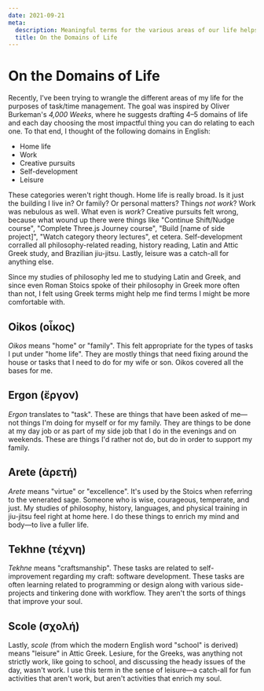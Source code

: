 ```yaml
---
date: 2021-09-21
meta:
  description: Meaningful terms for the various areas of our life helps us map where things go and how to decide what next to do.
  title: On the Domains of Life
---
```


# On the Domains of Life

Recently, I've been trying to wrangle the different areas of my life for the purposes of task/time management. The goal was inspired by Oliver Burkeman's _4,000 Weeks_, where he suggests drafting 4–5 domains of life and each day choosing the most impactful thing you can do relating to each one. To that end, I thought of the following domains in English:

- Home life
- Work
- Creative pursuits
- Self-development
- Leisure

These categories weren't right though. Home life is really broad. Is it just the building I live in? Or family? Or personal matters? Things _not work_? Work was nebulous as well. What even is _work_? Creative pursuits felt wrong, because what wound up there were things like "Continue Shift/Nudge course", "Complete Three.js Journey course", "Build [name of side project]", "Watch category theory lectures", et cetera. Self-development corralled all philosophy-related reading, history reading, Latin and Attic Greek study, and Brazilian jiu-jitsu. Lastly, leisure was a catch-all for anything else.

Since my studies of philosophy led me to studying Latin and Greek, and since even Roman Stoics spoke of their philosophy in Greek more often than not, I felt using Greek terms might help me find terms I might be more comfortable with.

## Oikos (οἶκος)

_Oikos_ means "home" or "family". This felt appropriate for the types of tasks I put under "home life". They are mostly things that need fixing around the house or tasks that I need to do for my wife or son. Oikos covered all the bases for me.

## Ergon (ἔργον)

_Ergon_ translates to "task". These are things that have been asked of me—not things I'm doing for myself or for my family. They are things to be done at my day job or as part of my side job that I do in the evenings and on weekends. These are things I'd rather not do, but do in order to support my family.

## Arete (ἀρετή)

_Arete_ means "virtue" or "excellence". It's used by the Stoics when referring to the venerated sage. Someone who is wise, courageous, temperate, and just. My studies of philosophy, history, languages, and physical training in jiu-jitsu feel right at home here. I do these things to enrich my mind and body—to live a fuller life.

## Tekhne (τέχνη)

_Tekhne_ means "craftsmanship". These tasks are related to self-improvement regarding my craft: software development. These tasks are often learning related to programming or design along with various side-projects and tinkering done with workflow. They aren't the sorts of things that improve your soul.

## Scole (σχολή)

Lastly, _scole_ (from which the modern English word "school" is derived) means "leisure" in Attic Greek. Lesiure, for the Greeks, was anything not strictly work, like going to school, and discussing the heady issues of the day, wasn't work. I use this term in the sense of leisure—a catch-all for fun activities that aren't work, but aren't activities that enrich my soul.
